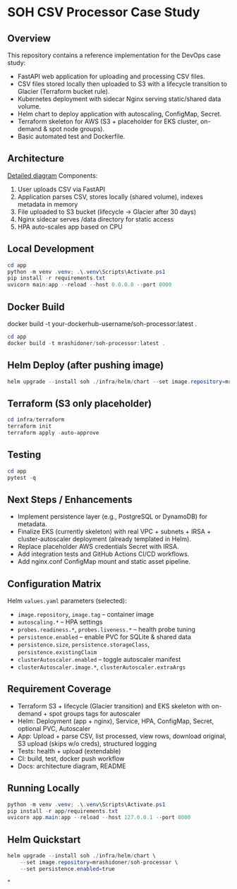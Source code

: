 # SOH CSV Processor Case Study

## Overview
This repository contains a reference implementation for the DevOps case study:
- FastAPI web application for uploading and processing CSV files.
- CSV files stored locally then uploaded to S3 with a lifecycle transition to Glacier (Terraform bucket rule).
- Kubernetes deployment with sidecar Nginx serving static/shared data volume.
- Helm chart to deploy application with autoscaling, ConfigMap, Secret.
- Terraform skeleton for AWS (S3 + placeholder for EKS cluster, on-demand & spot node groups).
- Basic automated test and Dockerfile.

## Architecture
[Detailed diagram](./docs/architecture.md)
Components:
1. User uploads CSV via FastAPI
2. Application parses CSV, stores locally (shared volume), indexes metadata in memory
3. File uploaded to S3 bucket (lifecycle -> Glacier after 30 days)
4. Nginx sidecar serves /data directory for static access
5. HPA auto-scales app based on CPU

## Local Development
```powershell
cd app
python -m venv .venv; .\.venv\Scripts\Activate.ps1
pip install -r requirements.txt
uvicorn main:app --reload --host 0.0.0.0 --port 8000
```

## Docker Build
docker build -t your-dockerhub-username/soh-processor:latest .
```powershell
cd app
docker build -t mrashidoner/soh-processor:latest .
```

## Helm Deploy (after pushing image)
```powershell
helm upgrade --install soh ./infra/helm/chart --set image.repository=mrashidoner/soh-processor
```

## Terraform (S3 only placeholder)
```powershell
cd infra/terraform
terraform init
terraform apply -auto-approve
```

## Testing
```powershell
cd app
pytest -q
```

## Next Steps / Enhancements
- Implement persistence layer (e.g., PostgreSQL or DynamoDB) for metadata.
- Finalize EKS (currently skeleton) with real VPC + subnets + IRSA + cluster-autoscaler deployment (already templated in Helm).
- Replace placeholder AWS credentials Secret with IRSA.
- Add integration tests and GitHub Actions CI/CD workflows.
- Add nginx.conf ConfigMap mount and static asset pipeline.

## Configuration Matrix
Helm `values.yaml` parameters (selected):
- `image.repository`, `image.tag` – container image
- `autoscaling.*` – HPA settings
- `probes.readiness.*`, `probes.liveness.*` – health probe tuning
- `persistence.enabled` – enable PVC for SQLite & shared data
- `persistence.size`, `persistence.storageClass`, `persistence.existingClaim`
- `clusterAutoscaler.enabled` – toggle autoscaler manifest
- `clusterAutoscaler.image.*`, `clusterAutoscaler.extraArgs`

## Requirement Coverage
- Terraform S3 + lifecycle (Glacier transition) and EKS skeleton with on-demand + spot groups tags for autoscaler
- Helm: Deployment (app + nginx), Service, HPA, ConfigMap, Secret, optional PVC, Autoscaler
- App: Upload + parse CSV, list processed, view rows, download original, S3 upload (skips w/o creds), structured logging
- Tests: health + upload (extendable)
- CI: build, test, docker push workflow
- Docs: architecture diagram, README

## Running Locally
```powershell
python -m venv .venv; .\.venv\Scripts\Activate.ps1
pip install -r app/requirements.txt
uvicorn app.main:app --reload --host 127.0.0.1 --port 8000
```

## Helm Quickstart
```powershell
helm upgrade --install soh ./infra/helm/chart \
	--set image.repository=mrashidoner/soh-processor \
	--set persistence.enabled=true
```
"

